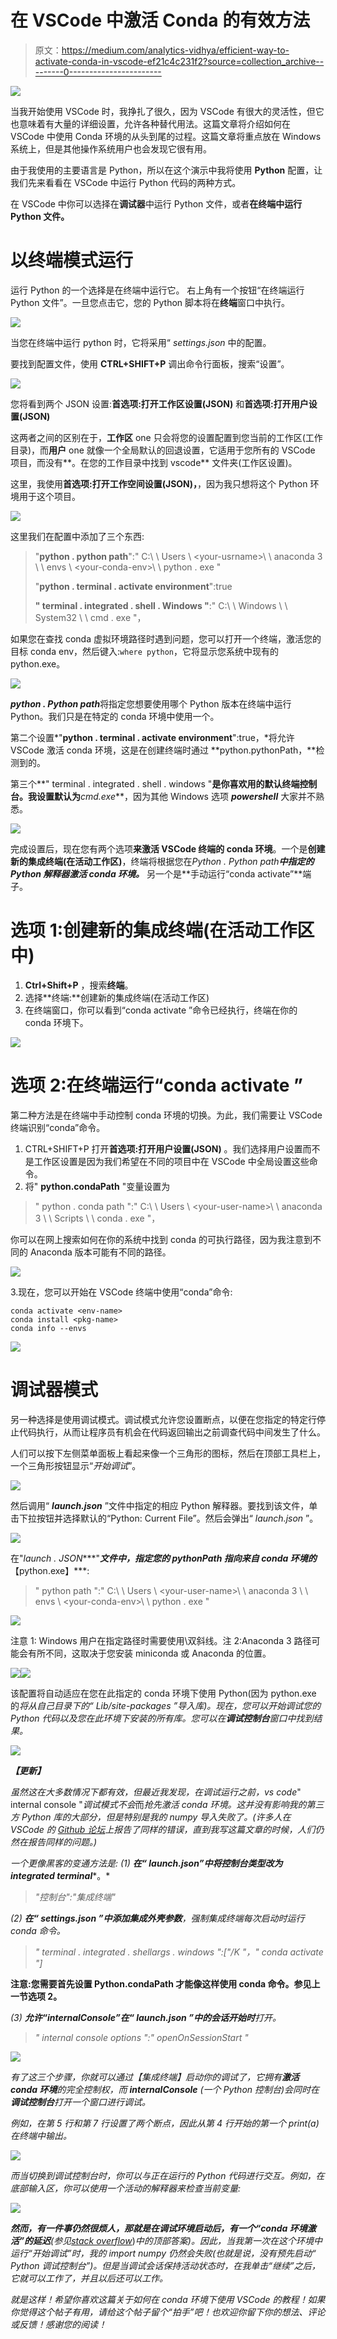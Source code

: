 # 在 VSCode 中激活 Conda 的有效方法

> 原文：<https://medium.com/analytics-vidhya/efficient-way-to-activate-conda-in-vscode-ef21c4c231f2?source=collection_archive---------0----------------------->

![](img/3196e4c90e55f821f1a92a95569536ff.png)

当我开始使用 VSCode 时，我挣扎了很久，因为 VSCode 有很大的灵活性，但它也意味着有大量的详细设置，允许各种替代用法。这篇文章将介绍如何在 VSCode 中使用 Conda 环境的从头到尾的过程。这篇文章将重点放在 Windows 系统上，但是其他操作系统用户也会发现它很有用。

由于我使用的主要语言是 Python，所以在这个演示中我将使用 **Python** 配置，让我们先来看看在 VSCode 中运行 Python 代码的两种方式。

在 VSCode 中你可以选择在**调试器**中运行 Python 文件，或者**在终端中运行 Python 文件。**

# 以终端模式运行

运行 Python 的一个选择是在终端中运行它。
右上角有一个按钮“在终端运行 Python 文件”。一旦您点击它，您的 Python 脚本将在**终端**窗口中执行。

![](img/e5a5087c434fde6cea977ec3fae65aea.png)

当您在终端中运行 python 时，它将采用“ *settings.json* 中的配置。

要找到配置文件，使用 **CTRL+SHIFT+P** 调出命令行面板，搜索“设置”。

![](img/37e061a834826ed07a45270e14c2eecb.png)

您将看到两个 JSON 设置:**首选项:打开工作区设置(JSON)** 和**首选项:打开用户设置(JSON)**

这两者之间的区别在于，**工作区** one 只会将您的设置配置到您当前的工作区(工作目录)，而**用户** one 就像一个全局默认的回退设置，它适用于您所有的 VSCode 项目，而没有**。在您的工作目录中找到 vscode** 文件夹(工作区设置)。

这里，我使用**首选项:打开工作空间设置(JSON)，**，因为我只想将这个 Python 环境用于这个项目。

![](img/89968615cd8b0c20ffeb27b6a53adf71.png)

这里我们在配置中添加了三个东西:

> "**python . python path**":" C:\ \ Users \ \<your-usrname>\ \ anaconda 3 \ \ envs \ \<your-conda-env>\ \ python . exe "
> 
> "**python . terminal . activate environment**":true
> 
> **" terminal . integrated . shell . Windows "**:" C:\ \ Windows \ \ System32 \ \ cmd . exe "，

如果您在查找 conda 虚拟环境路径时遇到问题，您可以打开一个终端，激活您的目标 conda env，然后键入:`where python`，它将显示您系统中现有的 python.exe。

![](img/5bf7911e7871d6f2bc1b9444c21eee16.png)

***python . Python path***将指定您想要使用哪个 Python 版本在终端中运行 Python。我们只是在特定的 conda 环境中使用一个。

第二个设置*"****python . terminal . activate environment****":true，*将允许 VSCode 激活 conda 环境，这是在创建终端时通过 **python.pythonPath，**检测到的。

第三个**" terminal . integrated . shell . windows "**是你喜欢用的默认终端控制台。我设置默认为***cmd.exe***，因为其他 Windows 选项 ***powershell*** 大家并不熟悉。

![](img/5bf7911e7871d6f2bc1b9444c21eee16.png)

完成设置后，现在您有两个选项**来激活 VSCode 终端的 conda 环境**。一个是**创建新的集成终端(在活动工作区)**，终端将根据您在*Python . Python path****中指定的 Python 解释器激活 conda 环境。*** 另一个是**手动运行“conda activate<env>”**端子。

# 选项 1:创建新的集成终端(在活动工作区中)

1.  **Ctrl+Shift+P** ，搜索**终端**。
2.  选择**终端:**创建新的集成终端(在活动工作区)
3.  在终端窗口，你可以看到“conda activate <env>”命令已经执行，终端在你的 conda 环境下。</env>

![](img/72f3e76b7eba8d9437f8008b2ac97975.png)

# 选项 2:在终端运行“conda activate <env-name>”</env-name>

第二种方法是在终端中手动控制 conda 环境的切换。为此，我们需要让 VSCode 终端识别“conda”命令。

1.  CTRL+SHIFT+P 打开**首选项:打开用户设置(JSON)** 。我们选择用户设置而不是工作区设置是因为我们希望在不同的项目中在 VSCode 中全局设置这些命令。
2.  将" **python.condaPath** "变量设置为

> " python . conda path ":" C:\ \ Users \ \<your-user-name>\ \ anaconda 3 \ \ Scripts \ \ conda . exe "，</your-user-name>

你可以在网上搜索如何在你的系统中找到 conda 的可执行路径，因为我注意到不同的 Anaconda 版本可能有不同的路径。

![](img/05c0453fe35d409f017b4855774636b1.png)

3.现在，您可以开始在 VSCode 终端中使用“conda”命令:

```
conda activate <env-name>
conda install <pkg-name>
conda info --envs
```

![](img/dcd57f37eb593a8011838d7dbb51af1a.png)

# **调试器模式**

另一种选择是使用调试模式。调试模式允许您设置断点，以便在您指定的特定行停止代码执行，从而让程序员有机会在代码返回输出之前调查代码中间发生了什么。

人们可以按下左侧菜单面板上看起来像一个三角形的图标，然后在顶部工具栏上，一个三角形按钮显示“*开始调试*”。

![](img/c0289db4d75fd921ada7848574978396.png)

然后调用“ ***launch.json*** ”文件中指定的相应 Python 解释器。要找到该文件，单击下拉按钮并选择默认的“Python: Current File”。然后会弹出“ *launch.json* ”。

![](img/b559207a0468a9b95519f1d00612b4e0.png)

在"*launch . JSON****"***文件中，指定您的 **pythonPath** 指向来自 conda 环境的***【python.exe】***:

> " python path ":" C:\ \ Users \ \<your-user-name>\ \ anaconda 3 \ \ envs \ \<your-conda-env>\ \ python . exe "</your-conda-env></your-user-name>

![](img/5bf7911e7871d6f2bc1b9444c21eee16.png)

注意 1: Windows 用户在指定路径时需要使用\\双斜线。注 2:Anaconda 3 路径可能会有所不同，这取决于您安装 miniconda 或 Anaconda 的位置。

![](img/5bf7911e7871d6f2bc1b9444c21eee16.png)![](img/ba4cc4918b70d7cab99a38cf153b59fe.png)

该配置将自动适应在您在此指定的 conda 环境下使用 Python(因为 python.exe 的*将从自己目录下的“ *Lib/site-packages* ”导入库)。现在，您可以开始调试您的 Python 代码以及您在此环境下安装的所有库。您可以在**调试控制台**窗口中找到结果。*

*![](img/5bf7911e7871d6f2bc1b9444c21eee16.png)*

***【更新】***

*虽然这在大多数情况下都有效，但最近我发现，在调试运行之前，vs code*" internal console "*调试模式不会*而*抢先激活 *conda* 环境。这并没有影响我的第三方 Python 库的大部分，但是特别是我的 *numpy* 导入失败了。(许多人在 VSCode 的 [Github 论坛](https://github.com/microsoft/vscode-python/issues/4300)上报告了同样的错误，直到我写这篇文章的时候，人们仍然在报告同样的问题。)*

*一个更像黑客的变通方法是:
(1) **在“ *launch.json”中将控制台类型改为*integrated terminal****。*

> *"控制台":"集成终端"*

*(2) **在“ *settings.json* ”中添加集成外壳参数**，强制集成终端每次启动时运行 conda 命令。*

> *" terminal . integrated . shellargs . windows ":["/K "，" conda activate <env-name>"]</env-name>*

**注意:您需要首先设置 Python.condaPath 才能像这样使用 conda 命令。参见上一节选项 2。**

*(3) **允许“internalConsole”在“ *launch.json* ”中的会话开始时**打开。*

> *" internal console options ":" openOnSessionStart "*

*![](img/5bf7911e7871d6f2bc1b9444c21eee16.png)*

*有了这三个步骤，你就可以通过【集成终端】启动你的调试了，它拥有**激活 conda 环境**的完全控制权，而 **internalConsole** (一个 Python 控制台)会同时在**调试控制台**打开一个窗口进行调试。*

*例如，在第 5 行和第 7 行设置了两个断点，因此从第 4 行开始的第一个 *print(a)* 在终端中输出。*

*![](img/30bdaed4441c9cc3a0e8f2d865f899c2.png)*

*而当切换到调试控制台时，你可以与正在运行的 Python 代码进行交互。例如，在底部输入区，你可以使用一个活动的解释器来检查当前变量:*

*![](img/b7ce67ca22598a5becd8838d8070f4a7.png)*

***然而，**有一件事仍然很烦人，那就是在调试环境启动后，有一个“conda 环境激活”的**延迟**(参见[*stack overflow*](https://stackoverflow.com/questions/56475068/why-doesnt-vscode-activate-conda-before-starting-the-debugger)*)*中的顶部答案)。因此，当我第一次在这个环境中运行“开始调试”时，我的 *import numpy* 仍然会失败(也就是说，没有预先启动“ *Python 调试控制台”*)。但是当调试会话保持活动状态时，在我单击“继续”之后，它就可以工作了，并且以后还可以工作。*

*就是这样！希望你喜欢这篇关于如何在 conda 环境下使用 VSCode 的教程！如果你觉得这个帖子有用，请给这个帖子留个“拍手”吧！也欢迎你留下你的想法、评论或反馈！感谢您的阅读！*